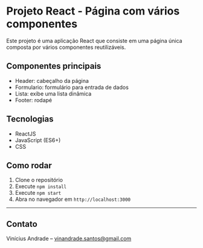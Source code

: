 # Projeto React - Página com vários componentes

Este projeto é uma aplicação React que consiste em uma página única composta por vários componentes reutilizáveis.

## Componentes principais

- Header: cabeçalho da página  
- Formulario: formulário para entrada de dados  
- Lista: exibe uma lista dinâmica  
- Footer: rodapé  

## Tecnologias

- ReactJS  
- JavaScript (ES6+)  
- CSS  

## Como rodar

1. Clone o repositório  
2. Execute `npm install`  
3. Execute `npm start`  
4. Abra no navegador em `http://localhost:3000`

---

## Contato  
Vinícius Andrade – vinandrade.santos@gmail.com
